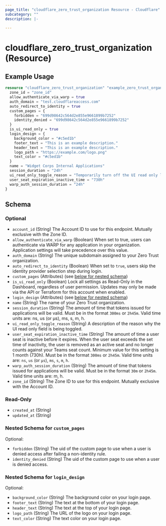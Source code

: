 ```yaml
---
page_title: "cloudflare_zero_trust_organization Resource - Cloudflare"
subcategory: ""
description: |-
  
---
```


# cloudflare_zero_trust_organization (Resource)



## Example Usage

```terraform
resource "cloudflare_zero_trust_organization" "example_zero_trust_organization" {
  zone_id = "zone_id"
  allow_authenticate_via_warp = true
  auth_domain = "test.cloudflareaccess.com"
  auto_redirect_to_identity = true
  custom_pages = {
    forbidden = "699d98642c564d2e855e9661899b7252"
    identity_denied = "699d98642c564d2e855e9661899b7252"
  }
  is_ui_read_only = true
  login_design = {
    background_color = "#c5ed1b"
    footer_text = "This is an example description."
    header_text = "This is an example description."
    logo_path = "https://example.com/logo.png"
    text_color = "#c5ed1b"
  }
  name = "Widget Corps Internal Applications"
  session_duration = "24h"
  ui_read_only_toggle_reason = "Temporarily turn off the UI read only lock to make a change via the UI"
  user_seat_expiration_inactive_time = "730h"
  warp_auth_session_duration = "24h"
}
```

<!-- schema generated by tfplugindocs -->
## Schema

### Optional

- `account_id` (String) The Account ID to use for this endpoint. Mutually exclusive with the Zone ID.
- `allow_authenticate_via_warp` (Boolean) When set to true, users can authenticate via WARP for any application in your organization. Application settings will take precedence over this value.
- `auth_domain` (String) The unique subdomain assigned to your Zero Trust organization.
- `auto_redirect_to_identity` (Boolean) When set to `true`, users skip the identity provider selection step during login.
- `custom_pages` (Attributes) (see [below for nested schema](#nestedatt--custom_pages))
- `is_ui_read_only` (Boolean) Lock all settings as Read-Only in the Dashboard, regardless of user permission. Updates may only be made via the API or Terraform for this account when enabled.
- `login_design` (Attributes) (see [below for nested schema](#nestedatt--login_design))
- `name` (String) The name of your Zero Trust organization.
- `session_duration` (String) The amount of time that tokens issued for applications will be valid. Must be in the format `300ms` or `2h45m`. Valid time units are: ns, us (or µs), ms, s, m, h.
- `ui_read_only_toggle_reason` (String) A description of the reason why the UI read only field is being toggled.
- `user_seat_expiration_inactive_time` (String) The amount of time a user seat is inactive before it expires. When the user seat exceeds the set time of inactivity, the user is removed as an active seat and no longer counts against your Teams seat count.  Minimum value for this setting is 1 month (730h). Must be in the format `300ms` or `2h45m`. Valid time units are: `ns`, `us` (or `µs`), `ms`, `s`, `m`, `h`.
- `warp_auth_session_duration` (String) The amount of time that tokens issued for applications will be valid. Must be in the format `30m` or `2h45m`. Valid time units are: m, h.
- `zone_id` (String) The Zone ID to use for this endpoint. Mutually exclusive with the Account ID.

### Read-Only

- `created_at` (String)
- `updated_at` (String)

<a id="nestedatt--custom_pages"></a>
### Nested Schema for `custom_pages`

Optional:

- `forbidden` (String) The uid of the custom page to use when a user is denied access after failing a non-identity rule.
- `identity_denied` (String) The uid of the custom page to use when a user is denied access.


<a id="nestedatt--login_design"></a>
### Nested Schema for `login_design`

Optional:

- `background_color` (String) The background color on your login page.
- `footer_text` (String) The text at the bottom of your login page.
- `header_text` (String) The text at the top of your login page.
- `logo_path` (String) The URL of the logo on your login page.
- `text_color` (String) The text color on your login page.


